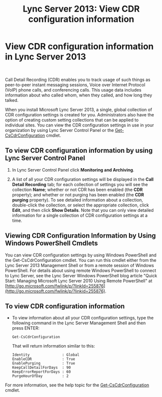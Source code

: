 ﻿---
title: 'Lync Server 2013: View CDR configuration information'
TOCTitle: View CDR configuration information
ms:assetid: 77bd553f-da89-4c84-a5d0-2f7e91d04383
ms:mtpsurl: https://technet.microsoft.com/en-us/library/JJ688096(v=OCS.15)
ms:contentKeyID: 49733695
ms.date: 07/23/2014
mtps_version: v=OCS.15
---

# View CDR configuration information in Lync Server 2013

 


Call Detail Recording (CDR) enables you to track usage of such things as peer-to-peer instant messaging sessions, Voice over Internet Protocol (VoIP) phone calls, and conferencing calls. This usage data includes information about who called whom, when they called, and how long they talked.

When you install Microsoft Lync Server 2013, a single, global collection of CDR configuration settings is created for you. Administrators also have the option of creating custom setting collections that can be applied to individual sites. You can view the CDR configuration settings in use in your organization by using Lync Server Control Panel or the [Get-CsCdrConfiguration](https://technet.microsoft.com/en-us/library/gg398298\(v=ocs.15\)) cmdlet.

## To view CDR configuration information by using Lync Server Control Panel

1.  In Lync Server Control Panel click **Monitoring and Archiving**.

2.  A list of all your CDR configuration settings will be displayed in the **Call Detail Recording** tab; for each collection of settings you will see the collection **Name**; whether or not CDR has been enabled (the **CDR** property); and whether or not purging has been enabled (the **CDR purging** property). To see detailed information about a collection, double-click the collection, or select the appropriate collection, click **Edit**, and then click **Show Details**. Note that you can only view detailed information for a single collection of CDR configuration settings at a time.

## Viewing CDR Configuration Information by Using Windows PowerShell Cmdlets

You can view CDR configuration settings by using Windows PowerShell and the Get-CsCdrConfiguration cmdlet. You can run this cmdlet either from the Lync Server 2013 Management Shell or from a remote session of Windows PowerShell. For details about using remote Windows PowerShell to connect to Lync Server, see the Lync Server Windows PowerShell blog article "Quick Start: Managing Microsoft Lync Server 2010 Using Remote PowerShell" at [http://go.microsoft.com/fwlink/p/?linkId=255876](http://go.microsoft.com/fwlink/p/?linkid=255876).

## To view CDR configuration information

  - To view information about all your CDR configuration settings, type the following command in the Lync Server Management Shell and then press ENTER:
    
        Get-CsCdrConfiguration
    
    That will return information similar to this:
    
        Identity               : Global
        EnableCDR              : True
        EnablePurging          : True
        KeepCallDetailForDays  : 90
        KeepErrorReportForDays : 60
        PurgeHourOfDay         : 2

For more information, see the help topic for the [Get-CsCdrConfiguration](https://technet.microsoft.com/en-us/library/gg398298\(v=ocs.15\)) cmdlet.

